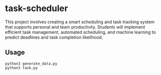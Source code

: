 # task-scheduler
This project involves creating a smart scheduling and task tracking system that supports
personal and team productivity. Students will implement efficient task management, automated
scheduling, and machine learning to predict deadlines and task completion likelihood.
## Usage
```shell
python3 generate_data.py
python3 task.py
```
